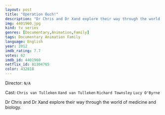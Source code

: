```yaml
---
layout: post
title: "Operation Ouch!"
description: "Dr Chris and Dr Xand explore their way through the world of medicine and biology..."
img: 4401960.jpg
kind: tv series
genres: [Documentary,Animation,Family]
tags: Documentary Animation Family 
language: English
year: 2012
imdb_rating: 7.7
votes: 62
imdb_id: 4401960
netflix_id: 81304765
color: 432818
---
```

Director: `N/A`  

Cast: `Chris van Tulleken` `Xand van Tulleken` `Richard Townsley` `Lucy O'Byrne` 

Dr Chris and Dr Xand explore their way through the world of medicine and biology.